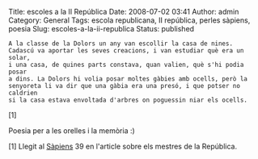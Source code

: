 Title: escoles a la II República
Date: 2008-07-02 03:41
Author: admin
Category: General
Tags: escola republicana, II república, perles sàpiens, poesia
Slug: escoles-a-la-ii-republica
Status: published

    A la classe de la Dolors un any van escollir la casa de nines.
    Cadascú va aportar les seves creacions, i van estudiar què era un solar,
    i una casa, de quines parts constava, quan valien, què s'hi podia posar
    a dins. La Dolors hi volia posar moltes gàbies amb ocells, però la
    senyoreta li va dir que una gàbia era una presó, i que potser no caldrien
    si la casa estava envoltada d'arbres on poguessin niar els ocells.

\[1\]

Poesia per a les orelles i la memòria :)

\[1\] Llegit al <a href="http://www.sapiensdigital.com/" target="_blank" rel="noopener">Sàpiens</a> 39 en l'article sobre els mestres de la República.
